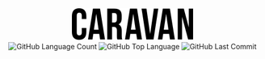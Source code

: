 <!DOCTYPE html>
<html lang="en">

<head>
  <meta charset="UTF-8">
</head>

<body>
  
  <div align="center">
    <img src="https://github.com/RayaneGomes97/Caravan/blob/main/img/caravan.svg"> <br>
    <img alt="GitHub Language Count" src="https://img.shields.io/github/languages/count/RayaneGomes97/Caravan" />
    <img alt="GitHub Top Language" src="https://img.shields.io/github/languages/top/RayaneGomes97/Caravan" />
    <img alt="GitHub Last Commit" src="https://img.shields.io/github/last-commit/RayaneGomes97/Caravan" />
  </div>

</body>

</html>
